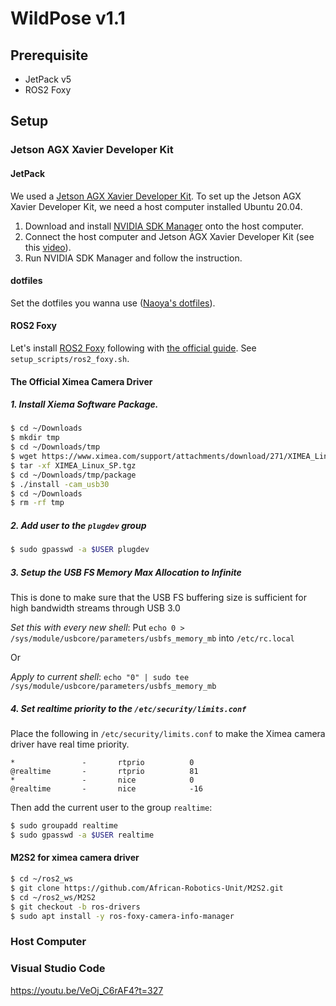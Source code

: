 # WildPose v1.1

## Prerequisite

- JetPack v5
- ROS2 Foxy

## Setup

### Jetson AGX Xavier Developer Kit

#### JetPack

We used a [Jetson AGX Xavier Developer Kit](https://developer.nvidia.com/embedded/jetson-agx-xavier-developer-kit).
To set up the Jetson AGX Xavier Developer Kit, we need a host computer installed Ubuntu 20.04.

1. Download and install [NVIDIA SDK Manager](https://developer.nvidia.com/nvidia-sdk-manager) onto the host computer.
2. Connect the host computer and Jetson AGX Xavier Developer Kit (see this [video](https://www.youtube.com/watch?v=-nX8eD7FusQ)).
3. Run NVIDIA SDK Manager and follow the instruction.

#### dotfiles

Set the dotfiles you wanna use ([Naoya's dotfiles](https://github.com/DenDen047/dotfiles)).

#### ROS2 Foxy

Let's install [ROS2 Foxy](https://docs.ros.org/en/foxy/index.html) following with [the official guide](https://docs.ros.org/en/foxy/Installation/Ubuntu-Install-Debians.html).
See `setup_scripts/ros2_foxy.sh`.

#### The Official Ximea Camera Driver

##### 1. Install Xiema Software Package.

```bash
$ cd ~/Downloads
$ mkdir tmp
$ cd ~/Downloads/tmp
$ wget https://www.ximea.com/support/attachments/download/271/XIMEA_Linux_SP.tgz
$ tar -xf XIMEA_Linux_SP.tgz
$ cd ~/Downloads/tmp/package
$ ./install -cam_usb30
$ cd ~/Downloads
$ rm -rf tmp
```

##### 2. Add user to the `plugdev` group

```bash
$ sudo gpasswd -a $USER plugdev
```

##### 3. Setup the USB FS Memory Max Allocation to Infinite

This is done to make sure that the USB FS buffering size is sufficient for high bandwidth streams through USB 3.0

*Set this with every new shell*:
Put `echo 0 > /sys/module/usbcore/parameters/usbfs_memory_mb` into `/etc/rc.local`

Or

*Apply to current shell*:
`echo "0" | sudo tee /sys/module/usbcore/parameters/usbfs_memory_mb`

##### 4. Set realtime priority to the `/etc/security/limits.conf`

Place the following in `/etc/security/limits.conf` to make the Ximea camera driver have real time priority.

```
*               -       rtprio          0
@realtime       -       rtprio          81
*               -       nice            0
@realtime       -       nice            -16
```

Then add the current user to the group `realtime`:
```bash
$ sudo groupadd realtime
$ sudo gpasswd -a $USER realtime
```

#### M2S2 for ximea camera driver

```bash
$ cd ~/ros2_ws
$ git clone https://github.com/African-Robotics-Unit/M2S2.git
$ cd ~/ros2_ws/M2S2
$ git checkout -b ros-drivers
$ sudo apt install -y ros-foxy-camera-info-manager
```

### Host Computer

### Visual Studio Code

https://youtu.be/VeOj_C6rAF4?t=327
